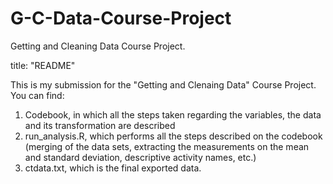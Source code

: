 # G-C-Data-Course-Project
Getting and Cleaning Data Course Project.

title: "README"

This is my submission for the "Getting and Clenaing Data" Course Project.
You can find:
1. Codebook, in which all the steps taken regarding the variables, the data and its transformation are described
2. run_analysis.R, which performs all the steps described on the codebook (merging of the data sets, extracting the measurements on the mean and standard deviation, descriptive activity names, etc.)
3. ctdata.txt, which is the final exported data.
